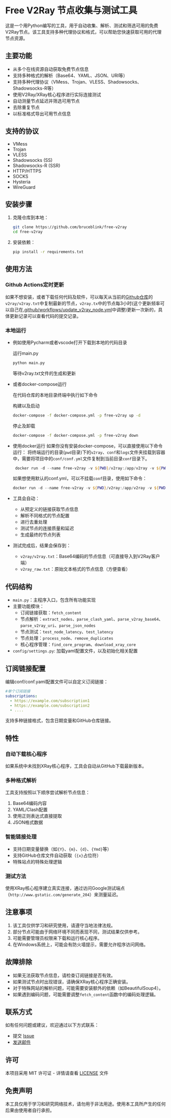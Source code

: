 # Free V2Ray 节点收集与测试工具

这是一个用Python编写的工具，用于自动收集、解析、测试和筛选可用的免费V2Ray节点。该工具支持多种代理协议和格式，可以帮助您快速获取可用的代理节点资源。

## 主要功能

- 从多个在线资源自动获取免费节点信息
- 支持多种格式的解析（Base64、YAML、JSON、URI等）
- 支持多种代理协议（VMess、Trojan、VLESS、Shadowsocks、Shadowsocks-R等）
- 使用V2Ray/XRay核心程序进行实际连接测试
- 自动测量节点延迟并筛选可用节点
- 去除重复节点
- 以标准格式导出可用节点信息

## 支持的协议

- VMess
- Trojan
- VLESS
- Shadowsocks (SS)
- Shadowsocks-R (SSR)
- HTTP/HTTPS
- SOCKS
- Hysteria
- WireGuard
## 安装步骤

1. 克隆仓库到本地：
    ```bash
    git clone https://github.com/bruceblink/free-v2ray
    cd free-v2ray
    ```

2. 安装依赖：
    ```bash
    pip install -r requirements.txt
    ```

## 使用方法

### Github Actions定时更新

如果不想安装，或者下载任何代码及软件，可以每天从当前的[Github仓库](https://github.com/bruceblink/free-v2ray)的`v2ray/v2ray.txt`中复制最新的节点，`v2ray.tx`中的节点每3小时(这个更新频率可以自己在[.github/workflows/update_v2ray_node.yml]([update_v2ray_node.yml](https://github.com/bruceblink/free-v2ray/blob/main/.github/workflows/update_v2ray_node.yml))中调整)更新一次新的，具体更新记录可以查看代码的提交记录。

### 本地运行

- 例如使用Pycharm或者vscode打开下载到本地的代码目录

   运行main.py
   ```bash
   python main.py
   ```
   等待v2ray.txt文件的生成和更新

- 或者docker-compose运行

    在代码仓库的本地目录终端中执行如下命令

    构建以及启动

    ```bash
    docker-compose -f docker-compose.yml -p free-v2ray up -d
    ```

    停止及卸载

    ```bash
    docker-compose -f docker-compose.yml -p free-v2ray down
    ```

- 使用docker运行
   如果你没有安装docker-compose，可以直接使用以下命令运行：
   将终端运行的目录(`pwd`目录)下的`v2ray`、`conf`和`logs`文件夹挂载到容器中，需要将项目中的`conf/conf.yml`文件复制到当前目录`conf`目录下。

    ```powershell
     docker run -d --name free-v2ray -v ${PWD}/v2ray:/app/v2ray -v ${PWD}/conf:/app/conf -v ${PWD}/logs:/app/logs likanug515/free-v2ray:latest
    ```

     如果想使用默认的conf.yml，可以不挂载`conf`目录，使用如下命令：        

    ```powershell
    docker run -d --name free-v2ray -v ${PWD}/v2ray:/app/v2ray -v ${PWD}/logs:/app/logs likanug515/free-v2ray:latest
    ```


- 工具会自动：
   - 从预定义的链接获取节点信息
   - 解析不同格式的节点配置
   - 进行去重处理
   - 测试节点的连接质量和延迟
   - 生成最终的节点列表
- 测试完成后，结果会保存到：
   - `v2ray/v2ray.txt`：Base64编码的节点信息（可直接导入到V2Ray客户端）
   - `v2ray_raw.txt`：原始文本格式的节点信息（方便查看）

## 代码结构

- `main.py`：主程序入口，包含所有功能实现
- 主要功能模块：
  - 订阅链接获取：`fetch_content`
  - 节点解析：`extract_nodes`、`parse_clash_yaml`、`parse_v2ray_base64`、`parse_v2ray_uri`、`parse_json_nodes`
  - 节点测试：`test_node_latency`、`test_latency`
  - 节点处理：`process_node`、`remove_duplicates`
  - 核心程序管理：`find_core_program`、`download_xray_core`
- `config/settings.py`:  加载yaml配置文件，以及初始化相关配置

## 订阅链接配置

编辑conf/conf.yaml配置文件可以自定义订阅链接：

```yaml
#单个订阅链接
subscriptions:
  - https://example.com/subscription1
  - https://example.com/subscription2
  - ....
```

支持多种链接格式，包含日期变量和GitHub仓库链接。

## 特性

### 自动下载核心程序

如果系统中未找到XRay核心程序，工具会自动从GitHub下载最新版本。

### 多种格式解析

工具支持按照以下顺序尝试解析节点信息：
1. Base64编码内容
2. YAML/Clash配置
3. 使用正则表达式直接提取
4. JSON格式数据

### 智能链接处理

- 支持日期变量替换（如`{Y}`、`{m}`、`{d}`、`{Ymd}`等）
- 支持GitHub仓库文件自动获取（`{x}`占位符）
- 特殊站点的特殊处理逻辑

### 测试方法

使用XRay核心程序建立真实连接，通过访问Google测试端点（`http://www.gstatic.com/generate_204`）来测量延迟。

## 注意事项

1. 该工具仅供学习和研究使用，请遵守当地法律法规。
2. 部分节点可能由于网络环境不同而表现不同，测试结果仅供参考。
3. 可能需要管理员权限来下载和运行核心程序。
4. 在Windows系统上，可能会有防火墙提示，需要允许程序访问网络。

## 故障排除

- 如果无法获取节点信息，请检查订阅链接是否有效。
- 如果测试节点时出现错误，请确保XRay核心程序正确安装。
- 对于特殊网站的解析问题，可能需要安装额外的依赖（如BeautifulSoup4）。
- 如果遇到编码问题，可能需要调整`fetch_content`函数中的编码处理逻辑。

## 联系方式

如有任何问题或建议，欢迎通过以下方式联系：

- 提交 [Issue](https://github.com/bruceblink/free-v2ray/issues)
- [发送邮件](mailto:likanug.g@qq.com)

## 许可

本项目采用 MIT 许可证 - 详情请查看 [LICENSE](LICENSE) 文件

## 免责声明

本工具仅用于学习和研究网络技术，请勿用于非法用途。使用本工具所产生的任何后果由使用者自行承担。